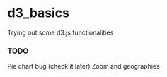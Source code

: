 # d3_basics
Trying out some d3.js functionalities

### TODO
Pie chart bug (check it later)
Zoom and geographies 
